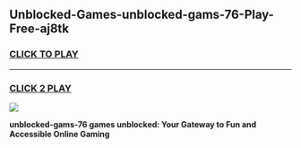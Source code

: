 
## Unblocked-Games-unblocked-gams-76-Play-Free-aj8tk
<h3>
<a href="https://premium76.site?title=unblocked-gams-76&ref=17A">CLICK TO PLAY</a></h3>
<hr>

<h3>
<a href="https://premium76.site?title=unblocked-gams-76&ref=17A">CLICK 2 PLAY</a>
  
</h3>

<a href="https://premium76.site?title=unblocked-gams-76&ref=17A"><img src="https://clearcache.store/games.png"></a>


**unblocked-gams-76 games unblocked: Your Gateway to Fun and Accessible Online Gaming**
